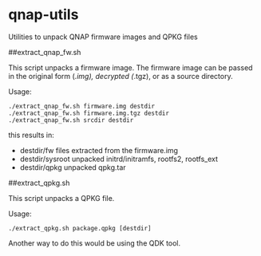 # qnap-utils
Utilities to unpack QNAP firmware images and QPKG files

##extract_qnap_fw.sh

This script unpacks a firmware image. The firmware image can be passed in the
original form (*.img), decrypted (*.tgz), or as a source directory.

Usage:

    ./extract_qnap_fw.sh firmware.img destdir
    ./extract_qnap_fw.sh firmware.img.tgz destdir
    ./extract_qnap_fw.sh srcdir destdir

this results in:

- destdir/fw              files extracted from the firmware.img
- destdir/sysroot         unpacked initrd/initramfs, rootfs2, rootfs_ext
- destdir/qpkg            unpacked qpkg.tar

##extract_qpkg.sh

This script unpacks a QPKG file.

Usage:

    ./extract_qpkg.sh package.qpkg [destdir]

Another way to do this would be using the QDK tool.
